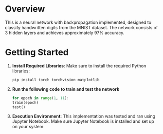 # Overview
This is a neural network with backpropagation implemented, designed to classify handwritten digits from the MNIST dataset. The network consists of 3 hidden layers and achieves approximately 97% accuracy.

# Getting Started

1. **Install Required Libraries**:
   Make sure to install the required Python libraries:
   ```bash
   pip install torch torchvision matplotlib
2. **Run the following code to train and test the network**
    ```python
    for epoch in range(1, 11):
    train(epoch)
    test()
3. **Execution Environment:**
   This implementation was tested and ran using Jupyter Notebook. Make sure Jupyter Notebook is installed and set up on your system
